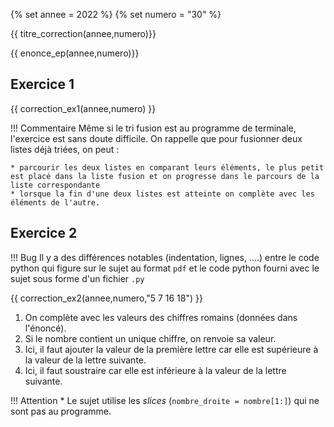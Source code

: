 {% set annee = 2022 %}
{% set numero = "30" %}


{{ titre_correction(annee,numero)}}

{{ enonce_ep(annee,numero)}}
 

## Exercice 1

{{ correction_ex1(annee,numero) }}

!!! Commentaire
    Même si le tri fusion est au programme de terminale, l'exercice est sans doute difficile. On rappelle que pour fusionner deux listes déjà triées, on peut :

    * parcourir les deux listes en comparant leurs éléments, le plus petit est placé dans la liste fusion et on progresse dans le parcours de la liste correspondante
    * lorsque la fin d'une deux listes est atteinte on complète avec les éléments de l'autre.

## Exercice 2 

!!! Bug
    Il y a des différences notables (indentation, lignes, ....) entre le code python qui figure sur le sujet au format `pdf` et le code python fourni avec le sujet sous forme d'un fichier `.py`

{{ correction_ex2(annee,numero,"5 7 16 18") }}

1. On complète avec les valeurs des chiffres romains (données dans l'énoncé).
2. Si le nombre contient un unique chiffre, on renvoie sa valeur.
3. Ici, il faut ajouter la valeur de la première lettre car elle est supérieure à la valeur de la lettre suivante.
4. Ici, il faut soustraire car elle est inférieure à la valeur de la lettre suivante.

!!! Attention
    * Le sujet utilise les *slices* (`nombre_droite = nombre[1:]`) qui ne sont pas au programme.
